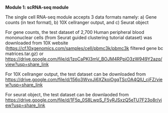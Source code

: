 **Module 1: scRNA-seq module**

The single cell RNA-seq module accepts 3 data formats namely:
a) Gene counts (in text format),
b) 10X cellranger output, and
c) Seurat object

For gene counts, the test dataset of 2,700 Human peripheral blood mononuclear cells (from Seurat guided clustering tutorial dataset) was downloaded from 10X website (https://cf.10xgenomics.com/samples/cell/pbmc3k/pbmc3k filtered gene bc matrices.tar.gz) or https://drive.google.com/file/d/1zoCaPKI3mV_BOJM4RPpiO3zW949Y2azq/view?usp=share_link

For 10X cellranger output, the test dataset can be downloaded from https://drive.google.com/file/d/156o3WvxJi6XZkoiOgqTScOA4QlU_cjFZ/view?usp=share_link

For seurat object, the test dataset can be downlaoded from https://drive.google.com/file/d/1F5p_0S8LwpS_F5yRJSxzQ5eTU7F23o8r/view?usp=share_link
